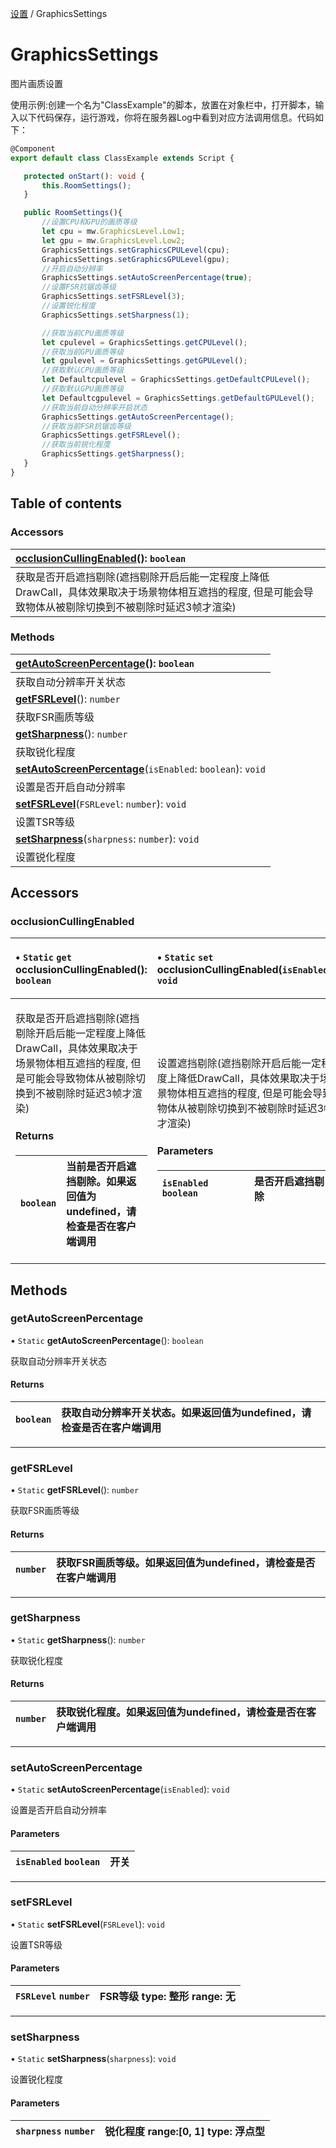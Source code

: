 [设置](../groups/设置.设置.md) / GraphicsSettings

# GraphicsSettings <Badge type="tip" text="Class" /> <Score text="GraphicsSettings" />

图片画质设置

<span style="font-size: 14px;">
使用示例:创建一个名为"ClassExample"的脚本，放置在对象栏中，打开脚本，输入以下代码保存，运行游戏，你将在服务器Log中看到对应方法调用信息。代码如下：
</span>

```ts
@Component
export default class ClassExample extends Script {

   protected onStart(): void {
       this.RoomSettings();
   }

   public RoomSettings(){
       //设置CPU和GPU的画质等级
       let cpu = mw.GraphicsLevel.Low1;
       let gpu = mw.GraphicsLevel.Low2;
       GraphicsSettings.setGraphicsCPULevel(cpu);
       GraphicsSettings.setGraphicsGPULevel(gpu);
       //开启自动分辨率
       GraphicsSettings.setAutoScreenPercentage(true);
       //设置FSR抗锯齿等级
       GraphicsSettings.setFSRLevel(3);
       //设置锐化程度
       GraphicsSettings.setSharpness(1);

       //获取当前CPU画质等级
       let cpulevel = GraphicsSettings.getCPULevel();
       //获取当前GPU画质等级
       let gpulevel = GraphicsSettings.getGPULevel();
       //获取默认CPU画质等级
       let Defaultcpulevel = GraphicsSettings.getDefaultCPULevel();
       //获取默认GPU画质等级
       let Defaultcgpulevel = GraphicsSettings.getDefaultGPULevel();
       //获取当前自动分辨率开启状态
       GraphicsSettings.getAutoScreenPercentage();
       //获取当前FSR抗锯齿等级
       GraphicsSettings.getFSRLevel();
       //获取当前锐化程度
       GraphicsSettings.getSharpness();
   }
}
```

## Table of contents

### Accessors <Score text="Accessors" /> 
| **[occlusionCullingEnabled](mw.GraphicsSettings.md#occlusioncullingenabled)**(): `boolean` <Badge type="tip" text="client" />  |
| :-----|
| 获取是否开启遮挡剔除(遮挡剔除开启后能一定程度上降低DrawCall，具体效果取决于场景物体相互遮挡的程度, 但是可能会导致物体从被剔除切换到不被剔除时延迟3帧才渲染)|

### Methods <Score text="Methods" /> 
| **[getAutoScreenPercentage](mw.GraphicsSettings.md#getautoscreenpercentage)**(): `boolean` <Badge type="tip" text="client" />  |
| :-----|
| 获取自动分辨率开关状态|
| **[getFSRLevel](mw.GraphicsSettings.md#getfsrlevel)**(): `number` <Badge type="tip" text="client" />  |
| 获取FSR画质等级|
| **[getSharpness](mw.GraphicsSettings.md#getsharpness)**(): `number` <Badge type="tip" text="client" />  |
| 获取锐化程度|
| **[setAutoScreenPercentage](mw.GraphicsSettings.md#setautoscreenpercentage)**(`isEnabled`: `boolean`): `void` <Badge type="tip" text="client" />  |
| 设置是否开启自动分辨率|
| **[setFSRLevel](mw.GraphicsSettings.md#setfsrlevel)**(`FSRLevel`: `number`): `void` <Badge type="tip" text="client" />  |
| 设置TSR等级|
| **[setSharpness](mw.GraphicsSettings.md#setsharpness)**(`sharpness`: `number`): `void` <Badge type="tip" text="client" />  |
| 设置锐化程度|

## Accessors

### occlusionCullingEnabled <Score text="occlusionCullingEnabled" /> 

<table class="get-set-table">
<thead><tr>
<th style="text-align: left">

• `Static` `get` **occlusionCullingEnabled**(): `boolean` <Badge type="tip" text="client" />

</th>
<th style="text-align: left">

• `Static` `set` **occlusionCullingEnabled**(`isEnabled`): `void` <Badge type="tip" text="client" />

</th>
</tr></thead>
<tbody><tr>
<td style="text-align: left">


获取是否开启遮挡剔除(遮挡剔除开启后能一定程度上降低DrawCall，具体效果取决于场景物体相互遮挡的程度, 但是可能会导致物体从被剔除切换到不被剔除时延迟3帧才渲染)

#### Returns

| `boolean` | 当前是否开启遮挡剔除。如果返回值为undefined，请检查是否在客户端调用 |
| :------ | :------ |


</td>
<td style="text-align: left">


设置遮挡剔除(遮挡剔除开启后能一定程度上降低DrawCall，具体效果取决于场景物体相互遮挡的程度, 但是可能会导致物体从被剔除切换到不被剔除时延迟3帧才渲染)

#### Parameters

| `isEnabled` `boolean` | 是否开启遮挡剔除 |
| :------ | :------ |

</td>
</tr></tbody>
</table>



## Methods

### getAutoScreenPercentage <Score text="getAutoScreenPercentage" /> 

• `Static` **getAutoScreenPercentage**(): `boolean` <Badge type="tip" text="client" />

获取自动分辨率开关状态

#### Returns

| `boolean` | 获取自动分辨率开关状态。如果返回值为undefined，请检查是否在客户端调用 |
| :------ | :------ |

___

### getFSRLevel <Score text="getFSRLevel" /> 

• `Static` **getFSRLevel**(): `number` <Badge type="tip" text="client" />

获取FSR画质等级

#### Returns

| `number` | 获取FSR画质等级。如果返回值为undefined，请检查是否在客户端调用 |
| :------ | :------ |

___

### getSharpness <Score text="getSharpness" /> 

• `Static` **getSharpness**(): `number` <Badge type="tip" text="client" />

获取锐化程度

#### Returns

| `number` | 获取锐化程度。如果返回值为undefined，请检查是否在客户端调用 |
| :------ | :------ |

___

### setAutoScreenPercentage <Score text="setAutoScreenPercentage" /> 

• `Static` **setAutoScreenPercentage**(`isEnabled`): `void` <Badge type="tip" text="client" />

设置是否开启自动分辨率

#### Parameters

| `isEnabled` `boolean` | 开关 |
| :------ | :------ |


___

### setFSRLevel <Score text="setFSRLevel" /> 

• `Static` **setFSRLevel**(`FSRLevel`): `void` <Badge type="tip" text="client" />

设置TSR等级

#### Parameters

| `FSRLevel` `number` | FSR等级 type: 整形 range: 无 |
| :------ | :------ |


___

### setSharpness <Score text="setSharpness" /> 

• `Static` **setSharpness**(`sharpness`): `void` <Badge type="tip" text="client" />

设置锐化程度

#### Parameters

| `sharpness` `number` | 锐化程度 range:[0, 1] type: 浮点型 |
| :------ | :------ |

